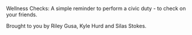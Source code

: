 Wellness Checks:
    A simple reminder to perform a civic duty - to check on your friends. 

Brought to you by Riley Gusa, Kyle Hurd and Silas Stokes. 